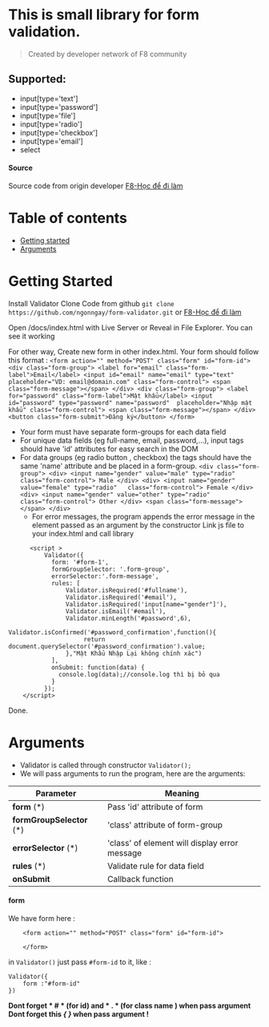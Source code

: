 # This is small library for form validation.
> Created by developer network of F8 community
## Supported: 
- input[type='text']
- input[type='password']
- input[type='file']
- input[type='radio']
- input[type='checkbox']
- input[type='email']
- select


#### Source 
Source code from origin developer [F8-Học để đi làm](https://codepen.io/ng-ngc-sn-the-bashful/pen/wvMNzKP)

# Table of contents
- [Getting started](#getting-started)
- [Arguments](#arguments)

# Getting Started
Install Validator
Clone Code from github 
``` git clone https://github.com/ngonngay/form-validator.git ```
    or [F8-Học để đi làm](https://codepen.io/ng-ngc-sn-the-bashful/pen/wvMNzKP)

Open /docs/index.html with Live Server or Reveal in File Explorer. You can see it working

For other way,
Create new form in other index.html.
Your form should follow this format :
        ```<form action="" method="POST" class="form" id="form-id">
                <div class="form-group">
                    <label for="email" class="form-label">Email</label>
                    <input id="email" name="email" type="text" placeholder="VD: email@domain.com" class="form-control">
                    <span class="form-message"></span>
                </div>
                <div class="form-group">
                    <label for="password" class="form-label">Mật khẩu</label>
                    <input id="password" type="password" name="password"  placeholder="Nhập mật khẩu" class="form-control">
                    <span class="form-message"></span>
                </div>
                <button class="form-submit">Đăng ký</button>
            </form>
        ``` 
- Your form must have separate form-groups for each data field
- For unique data fields (eg full-name, email, password,...), input tags should have 'id' attributes for easy search in the DOM
- For data groups (eg radio button , checkbox) the tags should have the same 'name' attribute and be placed in a form-group.
        ```
            <div class="form-group">
                <div>
                <input name="gender" value="male" type="radio"   class="form-control">
                Male
                </div>
                <div>
                <input name="gender" value="female" type="radio"   class="form-control">
                Female
                </div>
                <div>
                <input name="gender" value="other" type="radio"   class="form-control">
                Other
                </div>
                <span class="form-message"></span>
            </div>
        ```
    - For error messages, the program appends the error message in the element passed as an argument by the constructor
Link js file to your index.html and call library
``` <script src="./validator.js"></script>
      <script >
          Validator({
            form: '#form-1',
            formGroupSelector: '.form-group',
            errorSelector:'.form-message',
            rules: [
                Validator.isRequired('#fullname'),
                Validator.isRequired('#email'),
                Validator.isRequired('input[name="gender"]'),
                Validator.isEmail('#email'),
                Validator.minLength('#password',6),
                Validator.isConfirmed('#password_confirmation',function(){
                     return document.querySelector('#password_confirmation').value;
                },"Mật Khẩu Nhập Lại không chính xác")
            ],
            onSubmit: function(data) {
              console.log(data);//console.log thì bị bỏ qua
            }
          });
    </script> 
```
Done.
# Arguments
-   Validator is called through constructor
``` Validator(); ```
- We will pass arguments to run the program, here are the arguments:

| Parameter                  | Meaning                                        |
| -------------------------- | ---------------------------------------------- |
| **form** (*)               | Pass 'id' attribute of form                    |
| **formGroupSelector** (*)  | 'class' attribute of form-group                |
| **errorSelector** (*)      | 'class' of element will display error message  |
| **rules** (*)              | Validate rule for data field                   |
| **onSubmit**               | Callback function                              |
  

#### form
We have form here : 
```
    <form action="" method="POST" class="form" id="form-id">
         
    </form>
```
in ```Validator()``` just pass ```#form-id``` to it, like :
```
Validator({
    form :"#form-id"
})
```
**Dont forget * # * (for id) and * . * (for class name ) when pass argument**
**Dont forget this *{ }* when pass argument !**